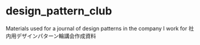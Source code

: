 # design_pattern_club
Materials used for a journal of design patterns in the company I work for
社内用デザインパターン輪講会作成資料

